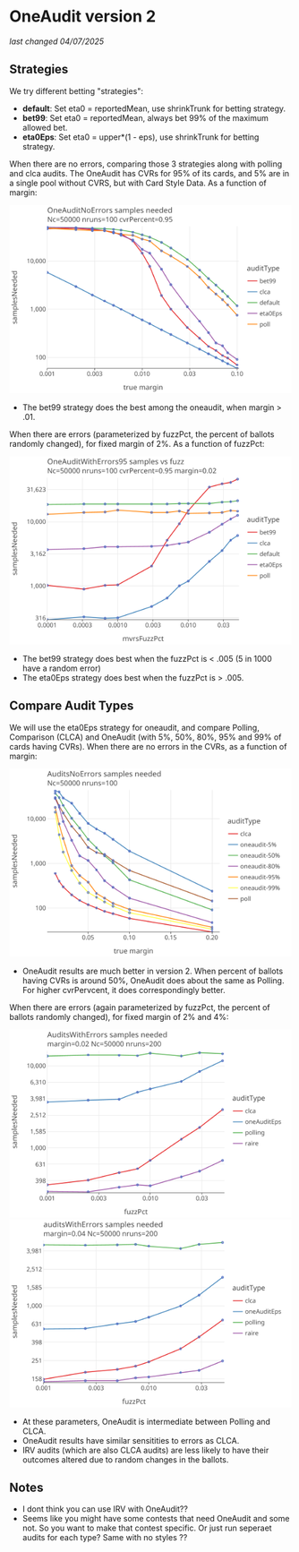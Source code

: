 # OneAudit version 2 
_last changed 04/07/2025_

## Strategies

We try different betting "strategies":

* **default**: Set eta0 = reportedMean, use shrinkTrunk for betting strategy.
* **bet99**: Set eta0 = reportedMean, always bet 99% of the maximum allowed bet.
* **eta0Eps**: Set eta0 = upper*(1 - eps), use shrinkTrunk for betting strategy.

When there are no errors, comparing those 3 strategies along with polling and clca audits. The OneAudit has CVRs for 95% of its cards, and 
5% are in a single pool without CVRS, but with Card Style Data. As a function of margin:

<a href="https://johnlcaron.github.io/rlauxe/docs/plots/oneaudit/OneAuditNoErrors/OneAuditNoErrorsLogLog.html" rel="OneAuditNoErrorsLogLog">![OneAuditNoErrorsLogLog](plots/oneaudit/OneAuditNoErrors/OneAuditNoErrorsLogLog.png)</a>

* The bet99 strategy does the best among the oneaudit, when margin > .01.

When there are errors (parameterized by fuzzPct, the percent  of ballots randomly changed), for fixed margin of 2%. 
As a function of fuzzPct:

<a href="https://johnlcaron.github.io/rlauxe/docs/plots/oneaudit/OneAuditWithErrors95/OneAuditWithErrors95LogLog.html" rel="OneAuditNoErrorsLogLog">![OneAuditNoErrorsLogLog](plots/oneaudit/OneAuditWithErrors95/OneAuditWithErrors95LogLog.png)</a>

* The bet99 strategy does best when the fuzzPct is < .005 (5 in 1000 have a random error)
* The eta0Eps strategy does best when the fuzzPct is > .005.

## Compare Audit Types

We will use the eta0Eps strategy for oneaudit, and compare Polling, Comparison (CLCA) and OneAudit (with 5%, 50%, 80%, 95% and 99% of cards having CVRs).
When there are no errors in the CVRs, as a function of margin:

<a href="https://johnlcaron.github.io/rlauxe/docs/plots/oneaudit/AuditsNoErrors/AuditsNoErrorsLogLinear.html" rel="AuditsNoErrorsLogLinear">![AuditsNoErrorsLogLinear](plots/oneaudit/AuditsNoErrors/AuditsNoErrorsLogLinear.png)</a>

* OneAudit results are much better in version 2. When percent of ballots having CVRs is around 50%, OneAudit does about the same as Polling. 
  For higher cvrPervcent, it does correspondingly better.

When there are errors (again parameterized by fuzzPct, the percent of ballots randomly changed), for fixed margin of 2% and 4%:

<a href="https://johnlcaron.github.io/rlauxe/docs/plots/oneaudit/auditsWithErrors/AuditsWithErrorsLogLog2.html" rel="AuditsWithErrorsLogLog2">![AuditsWithErrorsLogLog2](plots/oneaudit/auditsWithErrors/AuditsWithErrorsLogLog2.png)</a>
<a href="https://johnlcaron.github.io/rlauxe/docs/plots/oneaudit/auditsWithErrors/auditsWithErrorsLogLog.html" rel="AuditsNoErrorsLogLog">![AuditsNoErrorsLogLog](plots/oneaudit/auditsWithErrors/auditsWithErrorsLogLog.png)</a>

* At these parameters, OneAudit is intermediate between Polling and CLCA.
* OneAudit results have similar sensitities to errors as CLCA.
* IRV audits (which are also CLCA audits) are less likely to have their outcomes altered due to random changes in the ballots.

## Notes

* I dont think you can use IRV with OneAudit??
* Seems like you might have some contests that need OneAudit and some not. So you want to make that contest specific. Or
  just run seperaet audits for each type? Same with no styles ??
